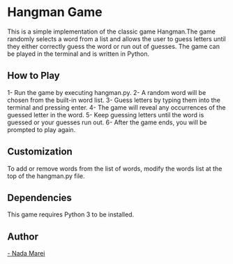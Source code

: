 # Hangman Game
This is a simple implementation of the classic game Hangman.The game randomly selects a word from a list and allows the user to guess letters until they either correctly guess the word or run out of guesses. The game can be played in the terminal and is written in Python.

## How to Play
1- Run the game by executing hangman.py.
2- A random word will be chosen from the built-in word list.
3- Guess letters by typing them into the terminal and pressing enter.
4- The game will reveal any occurrences of the guessed letter in the word.
5- Keep guessing letters until the word is guessed or your guesses run out.
6- After the game ends, you will be prompted to play again.

## Customization
To add or remove words from the list of words, modify the words list at the top of the hangman.py file.

## Dependencies
This game requires Python 3 to be installed.


## Author
<a href="https://github.com/NadaMarei">- Nada Marei</a> 





